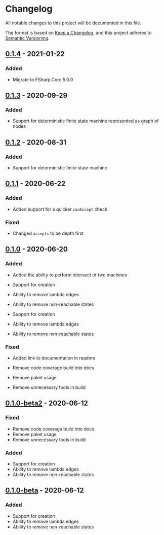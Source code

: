 # Changelog

All notable changes to this project will be documented in this file.

The format is based on [Keep a Changelog](https://keepachangelog.com/en/1.0.0/),
and this project adheres to [Semantic Versioning](https://semver.org/spec/v2.0.0.html).

## [0.1.4] - 2021-01-22

### Added
- Migrate to FSharp.Core 5.0.0

## [0.1.3] - 2020-09-29

### Added
- Support for deterministic finite state machine represented as graph of nodes

## [0.1.2] - 2020-08-31

### Added
- Support for deterministic finite state machine

## [0.1.1] - 2020-06-22

### Added
- Added support for a quicker `canAccept` check

### Fixed
- Changed `accepts` to be depth first

## [0.1.0] - 2020-06-20

### Added
- Added the ability to perform intersect of two machines

- Support for creation
- Ability to remove lambda edges
- Ability to remove non-reachable states
- Support for creation
- Ability to remove lambda edges
- Ability to remove non-reachable states

### Fixed
- Added link to documentation in readme

- Remove code coverage build into docs
- Remove paket usage
- Remove unnecessary tools in build

## [0.1.0-beta2] - 2020-06-12

### Fixed
- Remove code coverage build into docs
- Remove paket usage
- Remove unnecessary tools in build

### Added
- Support for creation
- Ability to remove lambda edges
- Ability to remove non-reachable states

## [0.1.0-beta] - 2020-06-12

### Added
- Support for creation
- Ability to remove lambda edges
- Ability to remove non-reachable states

[Unreleased]: https://github.com/mchaloupka/Slp.Fsm/compare/v0.1.4...HEAD
[0.1.4]: https://github.com/mchaloupka/Slp.Fsm/compare/v0.1.3...v0.1.4
[0.1.3]: https://github.com/mchaloupka/Slp.Fsm/compare/v0.1.2...v0.1.3
[0.1.2]: https://github.com/mchaloupka/Slp.Fsm/compare/v0.1.1...v0.1.2
[0.1.1]: https://github.com/mchaloupka/Slp.Fsm/compare/v0.1.0...v0.1.1
[0.1.0]: https://github.com/mchaloupka/Slp.Fsm/releases/tag/v0.1.0
[0.1.0-beta2]: https://github.com/mchaloupka/Slp.Fsm/releases/tag/v0.1.0-beta2
[0.1.0-beta]: https://github.com/mchaloupka/Slp.Fsm/releases/tag/v0.1.0-beta
